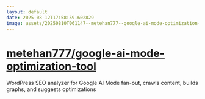 ```yaml
---
layout: default
date: 2025-08-12T17:58:59.602829
image: assets/20250810T061147--metehan777--google-ai-mode-optimization-tool--20250812T004217--cropped.png
---
```


# [metehan777/google-ai-mode-optimization-tool](https://github.com/metehan777/google-ai-mode-optimization-tool)

WordPress SEO analyzer for Google AI Mode fan-out, crawls content, builds graphs, and suggests optimizations
